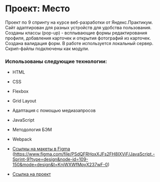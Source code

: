 # Проект: Место
Проект по 9 спринту на курсе веб-разработки от Яндекс.Практикум. Сайт адаптирован для разных устройств для удобства пользования. Созданы классы (pop-up) - всплывающие формы редактирования профиля, добавления карточек и открытия фотографий из карточек. Создана валидация форм. В работе используется локальный сервер. Скрип-файлы подключены как модули.

### Использованы следующие технологии:
* HTML
* CSS
* Flexbox
* Grid Layout
* Адаптация с помощью медиазапросов
* JavaScript
* Методология БЭМ
* Webpack

* [Ссылкы на макеты в Figma](https://www.figma.com/file/2cn9N9jSkmxD84oJik7xL7/JavaScript.-Sprint-4?node-id=0%3A1) (https://www.figma.com/file/PSdQFRHoxXJFs2FH8IXViF/JavaScript.-Sprint-9?type=design&node-id=109-150&mode=design&t=KnjWXWfMpyX237wF-0)

* [Ссылка на проект](https://alarmpan1c.github.io/mesto/)